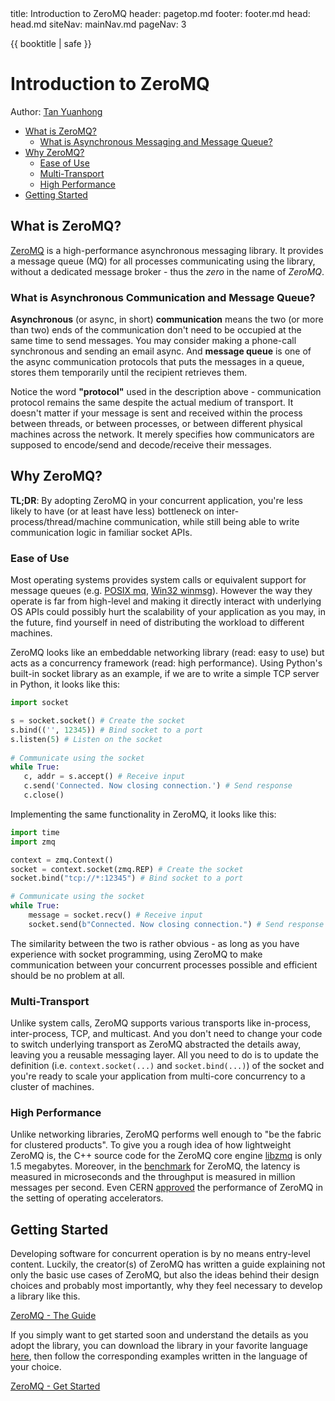 <frontmatter>
  title: Introduction to ZeroMQ
  header: pagetop.md
  footer: footer.md
  head: head.md
  siteNav: mainNav.md
  pageNav: 3
</frontmatter>

<div class="website-content">

{{ booktitle | safe }}

# Introduction to ZeroMQ

Author: [Tan Yuanhong](https://github.com/le0tan)

<box id="article-toc">

* [What is ZeroMQ?](#what-is-zeromq)
  * [What is Asynchronous Messaging and Message Queue?](#what-is-asynchronous-messaging-and-message-queue)
* [Why ZeroMQ?](#why-zeromq)
  * [Ease of Use](#ease-of-use)
  * [Multi-Transport](#multi-transport)
  * [High Performance](#high-performance)
* [Getting Started](#getting-started)
</box>

## What is ZeroMQ?

[ZeroMQ](https://zeromq.org/) is a high-performance asynchronous messaging library. It provides a message queue (MQ) for all processes communicating using the library, without a dedicated message broker - thus the *zero* in the name of *ZeroMQ*. 

### What is **Asynchronous Communication** and **Message Queue**?

**Asynchronous** (or async, in short) **communication** means the two (or more than two) ends of the communication don't need to be occupied at the same time to send messages. You may consider making a phone-call synchronous and sending an email async. And <tooltip content="To learn more about MQ, click [here](https://www.ibm.com/cloud/learn/message-queues)">**message queue**</tooltip> is one of the async communication protocols that puts the messages in a queue, stores them temporarily until the recipient retrieves them.

Notice the word **"protocol"** used in the description above - communication protocol remains the same despite the actual medium of transport. It doesn't matter if your message is sent and received within the process between threads, or between processes, or between different physical machines across the network. It merely specifies how communicators are supposed to encode/send and decode/receive their messages.

## Why ZeroMQ?

**TL;DR**: By adopting ZeroMQ in your concurrent application, you're less likely to have (or at least have less) bottleneck on inter-process/thread/machine communication, while still being able to write communication logic in familiar socket APIs.

### Ease of Use

Most operating systems provides system calls or equivalent support for message queues (e.g. [POSIX mq](http://man7.org/linux/man-pages/man7/mq_overview.7.html), [Win32 winmsg](https://docs.microsoft.com/en-us/windows/win32/winmsg/about-messages-and-message-queues)). However the way they operate is far from high-level and making it directly interact with underlying OS APIs could possibly hurt the scalability of your application as you may, in the future, find yourself in need of distributing the workload to different machines.

ZeroMQ looks like an embeddable networking library (read: easy to use) but acts as a concurrency framework (read: high performance). Using Python's built-in socket library as an example, if we are to write a simple TCP server in <tooltip content="It's just a language of my choice. ZeroMQ provides bindings for most mainstream programming languages, which are listed [here](http://wiki.zeromq.org/bindings:_start)">Python</tooltip>, it looks like this:

```python
import socket

s = socket.socket() # Create the socket
s.bind(('', 12345)) # Bind socket to a port
s.listen(5) # Listen on the socket
  
# Communicate using the socket
while True:
   c, addr = s.accept() # Receive input
   c.send('Connected. Now closing connection.') # Send response
   c.close()
```

Implementing the same functionality in ZeroMQ, it looks like this:

```python
import time
import zmq

context = zmq.Context()
socket = context.socket(zmq.REP) # Create the socket
socket.bind("tcp://*:12345") # Bind socket to a port

# Communicate using the socket
while True:
    message = socket.recv() # Receive input
    socket.send(b"Connected. Now closing connection.") # Send response
```

The similarity between the two is rather obvious - as long as you have experience with socket programming, using ZeroMQ to make communication between your concurrent processes possible and efficient should be no problem at all.

### Multi-Transport

Unlike system calls, ZeroMQ supports various transports like in-process, inter-process, TCP, and multicast. And you don't need to change your code to switch underlying transport as ZeroMQ abstracted the details away, leaving you a reusable messaging layer. All you need to do is to update the definition (i.e. `context.socket(...)` and `socket.bind(...)`) of the socket and you're ready to scale your application from multi-core concurrency to a cluster of machines.

### High Performance

Unlike networking libraries, ZeroMQ performs well enough to "be the fabric for clustered products". To give you a rough idea of how lightweight ZeroMQ is, the C++ source code for the ZeroMQ core engine [libzmq](https://github.com/zeromq/libzmq/tree/master/src) is only 1.5 megabytes. Moreover, in the [benchmark](http://wiki.zeromq.org/area:results) for ZeroMQ, the latency is measured in microseconds and the throughput is measured in million messages per second. Even CERN [approved](http://cds.cern.ch/record/1391410/files/CERN-ATS-2011-196.pdf?version=1) the performance of ZeroMQ in the setting of operating accelerators.

## Getting Started

Developing software for concurrent operation is by no means entry-level content. Luckily, the creator(s) of ZeroMQ has written a guide explaining not only the basic use cases of ZeroMQ, but also the ideas behind their design choices and probably most importantly, why they feel necessary to develop a library like this.

[ZeroMQ - The Guide](http://zguide.zeromq.org/)

If you simply want to get started soon and understand the details as you adopt the library, you can download the library in your favorite language [here](https://zeromq.org/download/), then follow the corresponding examples written in the language of your choice.

[ZeroMQ - Get Started](https://zeromq.org/get-started/)